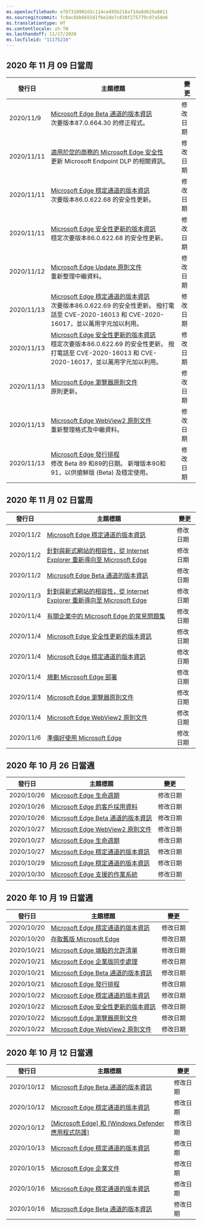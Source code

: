 ```yaml
---
ms.openlocfilehash: e707310902d2c114ced45b218af1da8d625e8011
ms.sourcegitcommit: fc0ac6bb6655d1f6e2de7c838f275779cd7a5de6
ms.translationtype: HT
ms.contentlocale: zh-TW
ms.lasthandoff: 11/17/2020
ms.locfileid: "11175210"
---
```

<!-- This file is generated automatically each week. Changes made to this file will be overwritten.-->

## 2020 年 11 月 09 日當周

| 發行日 |主題標題 | 變更 |
|------|------------|--------|
| 2020/11/9 | [Microsoft Edge Beta 通道的版本資訊](/DeployEdge/microsoft-edge-relnote-beta-channel)<br>次要版本87.0.664.30 的修正程式。 | 修改日期 |
| 2020/11/11 | [適用於您的商務的 Microsoft Edge 安全性](/DeployEdge/ms-edge-security-for-business)<br>更新 Microsoft Endpoint DLP 的相關資訊。 | 修改日期 |
| 2020/11/11 | [Microsoft Edge 穩定通道的版本資訊](/DeployEdge/microsoft-edge-relnote-stable-channel)<br>次要版本86.0.622.68 的安全性更新。 | 修改日期 |
| 2020/11/11 | [Microsoft Edge 安全性更新的版本資訊](/DeployEdge/microsoft-edge-relnotes-security)<br>穩定次要版本86.0.622.68 的安全性更新。 | 修改日期 |
| 2020/11/12 | [Microsoft Edge Update 原則文件](/DeployEdge/microsoft-edge-update-policies)<br>重新整理中繼資料。 | 修改日期 |
| 2020/11/13 | [Microsoft Edge 穩定通道的版本資訊](/DeployEdge/microsoft-edge-relnote-stable-channel)<br>次要版本86.0.622.69 的安全性更新。 撥打電話至 CVE-2020-16013 和 CVE-2020-16017，並以萬用字元加以利用。 | 修改日期 |
| 2020/11/13 | [Microsoft Edge 安全性更新的版本資訊](/DeployEdge/microsoft-edge-relnotes-security)<br>穩定次要版本86.0.622.69 的安全性更新。 撥打電話至 CVE-2020-16013 和 CVE-2020-16017，並以萬用字元加以利用。  | 修改日期 |
| 2020/11/13 | [Microsoft Edge 瀏覽器原則文件](/DeployEdge/microsoft-edge-policies)<br>原則更新。 | 修改日期 |
| 2020/11/13 | [Microsoft Edge WebView2 原則文件](/DeployEdge/microsoft-edge-webview-policies)<br>重新整理格式及中繼資料。 | 修改日期 |
| 2020/11/13 | [Microsoft Edge 發行排程](/DeployEdge/microsoft-edge-release-schedule)<br>修改 Beta 89 和89的日期。 新增版本90和91，以供搶鮮版 (Beta) 及穩定使用。  | 修改日期 |


## 2020 年 11 月 02 日當周


| 發行日 |主題標題 | 變更 |
|------|------------|--------|
| 2020/11/2 | [Microsoft Edge 穩定通道的版本資訊](/DeployEdge/microsoft-edge-relnote-stable-channel) | 修改日期 |
| 2020/11/2 | [針對與新式網站的相容性，從 Internet Explorer 重新導向至 Microsoft Edge](/DeployEdge/edge-learnmore-neededge) | 修改日期 |
| 2020/11/2 | [Microsoft Edge Beta 通道的版本資訊](/DeployEdge/microsoft-edge-relnote-beta-channel) | 修改日期 |
| 2020/11/3 | [針對與新式網站的相容性，從 Internet Explorer 重新導向至 Microsoft Edge](/DeployEdge/edge-learnmore-neededge) | 修改日期 |
| 2020/11/4 | [有關企業中的 Microsoft Edge 的常見問題集](/DeployEdge/faqs-edge-in-the-enterprise) | 修改日期 |
| 2020/11/4 | [Microsoft Edge 安全性更新的版本資訊](/DeployEdge/microsoft-edge-relnotes-security) | 修改日期 |
| 2020/11/4 | [Microsoft Edge 穩定通道的版本資訊](/DeployEdge/microsoft-edge-relnote-stable-channel) | 修改日期 |
| 2020/11/4 | [規劃 Microsoft Edge 部署](/DeployEdge/deploy-edge-plan-deployment) | 修改日期 |
| 2020/11/4 | [Microsoft Edge 瀏覽器原則文件](/DeployEdge/microsoft-edge-policies) | 修改日期 |
| 2020/11/4 | [Microsoft Edge WebView2 原則文件](/DeployEdge/microsoft-edge-webview-policies) | 修改日期 |
| 2020/11/6 | [準備好使用 Microsoft Edge](/DeployEdge/deploy-edge-ready-for-edge) | 修改日期 |


## 2020 年 10 月 26 日當週


| 發行日 |主題標題 | 變更 |
|------|------------|--------|
| 2020/10/26 | [Microsoft Edge 生命週期](/DeployEdge/microsoft-edge-support-lifecycle) | 修改日期 |
| 2020/10/26 | [Microsoft Edge 的客戶採用資料](/DeployEdge/microsoft-edge-customer-adoption-kit) | 修改日期 |
| 2020/10/26 | [Microsoft Edge Beta 通道的版本資訊](/DeployEdge/microsoft-edge-relnote-beta-channel) | 修改日期 |
| 2020/10/27 | [Microsoft Edge WebView2 原則文件](/DeployEdge/microsoft-edge-webview-policies) | 修改日期 |
| 2020/10/27 | [Microsoft Edge 生命週期](/DeployEdge/microsoft-edge-support-lifecycle) | 修改日期 |
| 2020/10/27 | [Microsoft Edge 穩定通道的版本資訊](/DeployEdge/microsoft-edge-relnote-stable-channel) | 修改日期 |
| 2020/10/29 | [Microsoft Edge 穩定通道的版本資訊](/DeployEdge/microsoft-edge-relnote-stable-channel) | 修改日期 |
| 2020/10/30 | [Microsoft Edge 支援的作業系統](/DeployEdge/microsoft-edge-supported-operating-systems) | 修改日期 |


## 2020 年 10 月 19 日當週


| 發行日 |主題標題 | 變更 |
|------|------------|--------|
| 2020/10/20 | [Microsoft Edge 穩定通道的版本資訊](/DeployEdge/microsoft-edge-relnote-stable-channel) | 修改日期 |
| 2020/10/20 | [存取舊版 Microsoft Edge](/DeployEdge/microsoft-edge-sysupdate-access-old-edge) | 修改日期 |
| 2020/10/21 | [Microsoft Edge 端點的允許清單](/DeployEdge/microsoft-edge-security-endpoints) | 修改日期 |
| 2020/10/21 | [Microsoft Edge 企業版同步處理](/DeployEdge/microsoft-edge-enterprise-sync) | 修改日期 |
| 2020/10/21 | [Microsoft Edge Beta 通道的版本資訊](/DeployEdge/microsoft-edge-relnote-beta-channel) | 修改日期 |
| 2020/10/21 | [Microsoft Edge 發行排程](/DeployEdge/microsoft-edge-release-schedule) | 修改日期 |
| 2020/10/22 | [Microsoft Edge 穩定通道的版本資訊](/DeployEdge/microsoft-edge-relnote-stable-channel) | 修改日期 |
| 2020/10/22 | [Microsoft Edge 安全性更新的版本資訊](/DeployEdge/microsoft-edge-relnotes-security) | 修改日期 |
| 2020/10/22 | [Microsoft Edge 瀏覽器原則文件](/DeployEdge/microsoft-edge-policies) | 修改日期 |
| 2020/10/22 | [Microsoft Edge WebView2 原則文件](/DeployEdge/microsoft-edge-webview-policies) | 修改日期 |


## 2020 年 10 月 12 日當週


| 發行日 |主題標題 | 變更 |
|------|------------|--------|
| 2020/10/12 | [Microsoft Edge Beta 通道的版本資訊](/DeployEdge/microsoft-edge-relnote-beta-channel) | 修改日期 |
| 2020/10/12 | [Microsoft Edge 穩定通道的版本資訊](/DeployEdge/microsoft-edge-relnote-stable-channel) | 修改日期 |
| 2020/10/12 | [[Microsoft Edge] 和 [Windows Defender 應用程式防護]](/DeployEdge/microsoft-edge-security-windows-defender-application-guard) | 修改日期 |
| 2020/10/13 | [Microsoft Edge 穩定通道的版本資訊](/DeployEdge/microsoft-edge-relnote-stable-channel) | 修改日期 |
| 2020/10/15 | [Microsoft Edge 企業文件](/DeployEdge/index) | 修改日期 |
| 2020/10/16 | [Microsoft Edge 穩定通道的版本資訊](/DeployEdge/microsoft-edge-relnote-stable-channel) | 修改日期 |
| 2020/10/16 | [Microsoft Edge Beta 通道的版本資訊](/DeployEdge/microsoft-edge-relnote-beta-channel) | 修改日期 |
